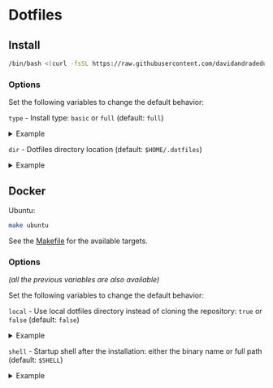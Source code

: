 # Dotfiles

## Install

```sh
/bin/bash <(curl -fsSL https://raw.githubusercontent.com/davidandradeduarte/dot/HEAD/install.sh)
```

### Options

Set the following variables to change the default behavior:

`type` - Install type: `basic` or `full` (default: `full`)

<details>
  <summary>Example</summary>
  
```sh
type=basic /bin/bash <(curl -fsSL https://raw.githubusercontent.com/davidandradeduarte/dot/HEAD/install.sh)
```

</details>

`dir` - Dotfiles directory location (default: `$HOME/.dotfiles`)

<details>
  <summary>Example</summary>
  
```sh
dir=$HOME/.dotfiles /bin/bash <(curl -fsSL https://raw.githubusercontent.com/davidandradeduarte/dot/HEAD/install.sh)
```

</details>

## Docker

Ubuntu:

```sh
make ubuntu
```

See the [Makefile](Makefile) for the available targets.

### Options

_(all the previous variables are also available)_

Set the following variables to change the default behavior:

`local` - Use local dotfiles directory instead of cloning the repository: `true` or `false` (default: `false`)

<details>
  <summary>Example</summary>
  
```sh
make ubuntu local=true
```

</details>

`shell` - Startup shell after the installation: either the binary name or full path (default: `$SHELL`)

<details>
  <summary>Example</summary>
  
```sh
make ubuntu shell=/bin/zsh
```

</details>
